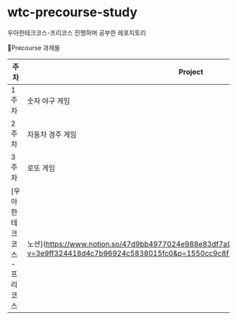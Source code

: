 # wtc-precourse-study

우아한테크코스-프리코스 진행하며 공부한 레포지토리

📔Precourse 과제들

| 주차  | Project   | Repository                                                                                                                               | 배운 것들                                                                                                                                                                                        |
|-----|-----------|------------------------------------------------------------------------------------------------------------------------------------------|----------------------------------------------------------------------------------------------------------------------------------------------------------------------------------------------|
| 1주차 | 숫자 야구 게임  | [v1.0.0](https://github.com/junodevv/java-baseball-6/tree/junodevv), [v2.0.0](https://github.com/junodevv/java-baseball-6/tree/feedback) | [JDKSetting](https://github.com/junodevv/wtc-precourse-study/blob/main/JDKSetting.md), [JavaCodeConvention](https://github.com/junodevv/wtc-precourse-study/blob/main/JavaCodeConvention.md) |
| 2주차 | 자동차 경주 게임 | [v1.0.0](https://github.com/junodevv/java-racingcar-6/tree/junodevv)                                                                     | [단위 테스트](), [1주차 공통 피드백](), [1주차 미션 피드백](), [커밋 메시지 컨벤션]()                                                                                                                                   |
| 3주차 | 로또 게임| 아직                                                                                                                                       |[하드 코딩](https://github.com/junodevv/wtc-precourse-study/blob/main/hard-coding.md)
[우아한 테크 코스 - 프리코스 | 노션](https://www.notion.so/47d9bb4977024e988e83df7a9e8d3806?v=3e9ff324418d4c7b96924c5838015fc0&p=1550cc9c8f124084b82124b360e05661&pm=s)